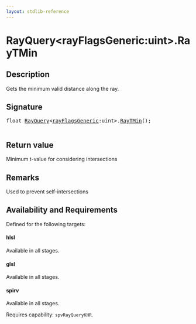 ```yaml
---
layout: stdlib-reference
---
```


# RayQuery\<rayFlagsGeneric:uint\>\.RayTMin

## Description

Gets the minimum valid distance along the ray.



## Signature 

<pre>
<span class="code_keyword">float</span> <a href="/stdlib-reference/types/rayquery-03/index" class="code_type">RayQuery</a>&lt;<a href="/stdlib-reference/types/rayquery-03/index#decl-rayFlagsGeneric" class="code_var">rayFlagsGeneric</a>:<span class="code_keyword">uint</span>&gt;.<a href="/stdlib-reference/types/rayquery-03/raytmin-034">RayTMin</a>();

</pre>

## Return value
Minimum t-value for considering intersections

## Remarks
Used to prevent self-intersections


## Availability and Requirements

Defined for the following targets:

#### hlsl
Available in all stages.

#### glsl
Available in all stages.

#### spirv
Available in all stages.

Requires capability: `spvRayQueryKHR`.


